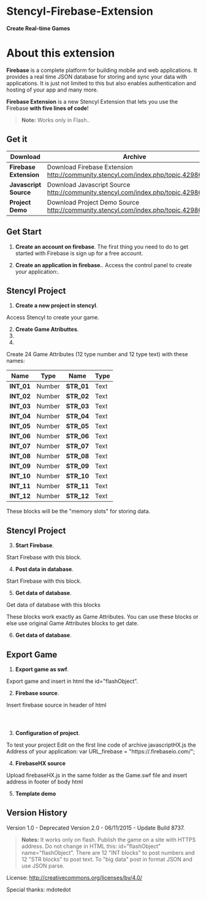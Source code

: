# Stencyl-Firebase-Extension
**Create Real-time Games**

# About this extension

**Firebase** is a complete platform for building mobile and web applications. It provides a real time JSON database for storing and sync your data with applications. It is just not limited to this but also enables authentication and hosting of your app and many more. 

**Firebase Extension** is a new Stencyl Extension that lets you use the Firebase **with five lines of code**!

> **Note:** Works only in Flash..



## Get it

Download | Archive
--- | ---
**Firebase Extension** | Download Firebase Extension http://community.stencyl.com/index.php/topic,42986.0.html
**Javascript Source**  | Download Javascript Source http://community.stencyl.com/index.php/topic,42986.0.html
**Project Demo**       | Download Project Demo Source http://community.stencyl.com/index.php/topic,42986.0.html

## Get Start

1. **Create an account on firebase**.
The first thing you need to do to get started with Firebase is sign up for a free account.

2. **Create an application in firebase.**.
Access the control panel to create your application:.

## Stencyl Project

1. **Create a new project in stencyl**.

Access Stencyl to create your game.

2. **Create Game Atributtes**.
1.
2.

Create 24 Game Attributes (12 type number and 12 type text) with these names: 

Name | Type | Name | Type |
--- | --- | --- | --- |
**INT_01** | Number |**STR_01**|Text
**INT_02** | Number |**STR_02**|Text
**INT_03** | Number |**STR_03**|Text
**INT_04** | Number |**STR_04**|Text
**INT_05** | Number |**STR_05**|Text
**INT_06** | Number |**STR_06**|Text
**INT_07** | Number |**STR_07**|Text
**INT_08** | Number |**STR_08**|Text
**INT_09** | Number |**STR_09**|Text
**INT_10** | Number |**STR_10**|Text
**INT_11** | Number |**STR_11**|Text
**INT_12** | Number |**STR_12**|Text

These blocks will be the "memory slots" for storing data.

## Stencyl Project

3. **Start Firebase**.

Start Firebase with this block.

4. **Post data in database**.

Start Firebase with this block.

5. **Get data of database**.

Get data of database with this blocks

These blocks work exactly as Game Attributes. You can use these blocks or else use original Game Attributes blocks to get date.

6. **Get data of database**.

## Export Game

1. **Export game as swf**.

Export game and insert in html the id="flashObject".
<object type="application/x-shockwave-flash" id="flashObject" name="flashObject" data="game.swf" width="352" height="192">

2. **Firebase source**.

Insert firebase source in header of html
<header>
<script src="https://cdn.firebase.com/js/client/2.3.1/firebase.js"></script>
</header>

3. **Configuration of project**.

To test your project Edit on the first line code of archive javascriptHX.js the Address of your application:
var URL_firebase = "https://<app-name>.firebaseio.com/";

4. **FirebaseHX source**

Upload firebaseHX.js in the same folder as the Game.swf file and insert address in footer of body html
<script src="javascriptHX.js"></script>
</body>
</html>

5. **Template demo**
<!DOCTYPE html PUBLIC "-//W3C//DTD XHTML 1.0 Transitional//EN" "http://www.w3.org/TR/xhtml1/DTD/xhtml1-transitional.dtd">
<html xmlns="http://www.w3.org/1999/xhtml" lang="en" xml:lang="en">
<head>
    <title>Game</title>
    <script src="https://cdn.firebase.com/js/client/2.3.1/firebase.js"></script>
</head>
<body>
    <object type="application/x-shockwave-flash" width="640" height="480" id="flashObject" data="Game.swf">
        <param name="movie" value="Game.swf">
        <script src="javascriptHX.js"></script>
</body>
</html>

## Version History

Version 1.0 - Deprecated
Version 2.0 - 06/11/2015 - Update Build 8737. 

> **Notes:** 
> It works only on flash. 
> Publish the game on a site with HTTPS address.
> Do not change in HTML this: id="flashObject" name="flashObject".
> There are 12 "INT blocks" to post numbers and 12 "STR blocks" to post text.
> To "big data" post in format JSON and use JSON parse.

License: http://creativecommons.org/licenses/by/4.0/

Special thanks: mdotedot
